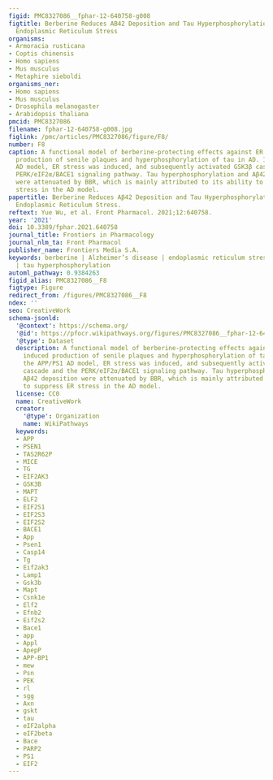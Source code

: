 ```yaml
---
figid: PMC8327086__fphar-12-640758-g008
figtitle: Berberine Reduces AB42 Deposition and Tau Hyperphosphorylation via Ameliorating
  Endoplasmic Reticulum Stress
organisms:
- Armoracia rusticana
- Coptis chinensis
- Homo sapiens
- Mus musculus
- Metaphire sieboldi
organisms_ner:
- Homo sapiens
- Mus musculus
- Drosophila melanogaster
- Arabidopsis thaliana
pmcid: PMC8327086
filename: fphar-12-640758-g008.jpg
figlink: /pmc/articles/PMC8327086/figure/F8/
number: F8
caption: A functional model of berberine-protecting effects against ER stress induced
  production of senile plaques and hyperphosphorylation of tau in AD. In the APP/PS1
  AD model, ER stress was induced, and subsequently activated GSK3β cascade and the
  PERK/eIF2α/BACE1 signaling pathway. Tau hyperphosphorylation and Aβ42 deposition
  were attenuated by BBR, which is mainly attributed to its ability to suppress ER
  stress in the AD model.
papertitle: Berberine Reduces Aβ42 Deposition and Tau Hyperphosphorylation via Ameliorating
  Endoplasmic Reticulum Stress.
reftext: Yue Wu, et al. Front Pharmacol. 2021;12:640758.
year: '2021'
doi: 10.3389/fphar.2021.640758
journal_title: Frontiers in Pharmacology
journal_nlm_ta: Front Pharmacol
publisher_name: Frontiers Media S.A.
keywords: berberine | Alzheimer’s disease | endoplasmic reticulum stress | Aβ42 production
  | tau hyperphosphorylation
automl_pathway: 0.9384263
figid_alias: PMC8327086__F8
figtype: Figure
redirect_from: /figures/PMC8327086__F8
ndex: ''
seo: CreativeWork
schema-jsonld:
  '@context': https://schema.org/
  '@id': https://pfocr.wikipathways.org/figures/PMC8327086__fphar-12-640758-g008.html
  '@type': Dataset
  description: A functional model of berberine-protecting effects against ER stress
    induced production of senile plaques and hyperphosphorylation of tau in AD. In
    the APP/PS1 AD model, ER stress was induced, and subsequently activated GSK3β
    cascade and the PERK/eIF2α/BACE1 signaling pathway. Tau hyperphosphorylation and
    Aβ42 deposition were attenuated by BBR, which is mainly attributed to its ability
    to suppress ER stress in the AD model.
  license: CC0
  name: CreativeWork
  creator:
    '@type': Organization
    name: WikiPathways
  keywords:
  - APP
  - PSEN1
  - TAS2R62P
  - MICE
  - TG
  - EIF2AK3
  - GSK3B
  - MAPT
  - ELF2
  - EIF2S1
  - EIF2S3
  - EIF2S2
  - BACE1
  - App
  - Psen1
  - Casp14
  - Tg
  - Eif2ak3
  - Lamp1
  - Gsk3b
  - Mapt
  - Csnk1e
  - Elf2
  - Efnb2
  - Eif2s2
  - Bace1
  - app
  - Appl
  - ApepP
  - APP-BP1
  - mew
  - Psn
  - PEK
  - rl
  - sgg
  - Axn
  - gskt
  - tau
  - eIF2alpha
  - eIF2beta
  - Bace
  - PARP2
  - PS1
  - EIF2
---
```

